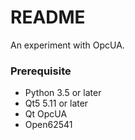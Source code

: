 # README #

An experiment with OpcUA.

### Prerequisite ###

* Python 3.5 or later
* Qt5 5.11 or later
* Qt OpcUA
* Open62541

